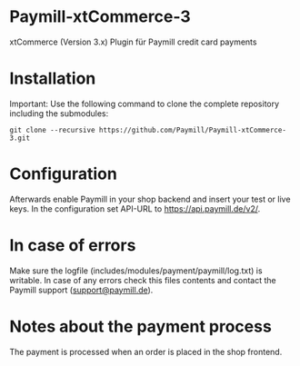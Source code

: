 Paymill-xtCommerce-3
====================

xtCommerce (Version 3.x) Plugin für Paymill credit card payments

# Installation

Important: Use the following command to clone the complete repository including the submodules:
    
    git clone --recursive https://github.com/Paymill/Paymill-xtCommerce-3.git

# Configuration

Afterwards enable Paymill in your shop backend and insert your test or live keys. In the configuration set API-URL to https://api.paymill.de/v2/.

# In case of errors

Make sure the logfile (includes/modules/payment/paymill/log.txt) is writable. In case of any errors check this files contents and contact the Paymill support (support@paymill.de).

# Notes about the payment process

The payment is processed when an order is placed in the shop frontend.